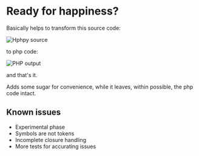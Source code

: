 Ready for happiness?
====================

Basically helps to transform this source code:

![Hphpy source](http://i.imgur.com/rKbsk8d.png)

to php code:

![PHP output](http://i.imgur.com/lZASezF.png)

and that's it.

Adds some sugar for convenience, while it leaves,
within possible, the php code intact.


Known issues
------------

 * Experimental phase
 * Symbols are not tokens
 * Incomplete closure handling
 * More tests for accurating issues
